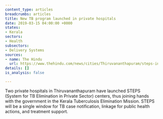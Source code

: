 ```yaml
---
content_type: articles
breadcrumbs: articles
title: New TB program launched in private hospitals
date: 2019-03-15 04:00:00 +0000
states:
- Kerala
sectors:
- Health
subsectors:
- Delivery Systems
sources:
- name: The Hindu
  url: https://www.thehindu.com/news/cities/Thiruvananthapuram/steps-in-two-private-hospitals/article26537829.ece
details: []
is_analysis: false

---
```

Two private hospitals in Thiruvananthapuram have launched STEPS (System for TB Elimination in Private Sector) centers, thus joining hands with the government in the Kerala Tuberculosis Elimination Mission. STEPS will be a single window for TB case notification, linkage for public health actions, and treatment support.
